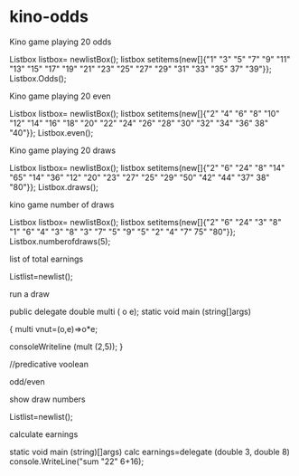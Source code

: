# kino-odds
Kino game playing 20 odds

Listbox listbox= newlistBox();
listbox setitems(new[]{"1" "3" "5" "7" "9" "11" "13" "15" "17" "19" "21" "23" "25" "27" "29" "31" "33" "35" 37" "39"}};
Listbox.Odds();




Kino game playing 20 even

Listbox listbox= newlistBox();
listbox setitems(new[]{"2" "4" "6" "8" "10" "12" "14" "16" "18" "20" "22" "24" "26" "28" "30" "32" "34" "36" 38" "40"}};
Listbox.even();



Kino game playing 20 draws

Listbox listbox= newlistBox();
listbox setitems(new[]{"2" "6" "24" "8" "14" "65" "14" "36" "12" "20" "23" "27" "25" "29" "50" "42" "44" "37" 38" "80"}};
Listbox.draws();




kino game number of draws

Listbox listbox= newlistBox();
listbox setitems(new[]{"2" "6" "24" "3" "8" "1" "6" "4" "3" "8" "3" "7" "5" "9" "5" "2" "4" "7" 75" "80"}};
Listbox.numberofdraws(5);





list of total earnings

List<totalearnings>list=newlist<totalearnings>();
  
  
  
  
  run a draw
  
  public delegate double
  multi ( o  e);
  static void main (string[]args)
  
  { multi vnut=(o,e)=>o*e;
  
  consoleWriteline (mult (2,5));
  }
  
 //predicative voolean
 
 odd/even
 
 
 
 show draw numbers
 
 List<drawnumbers>list=newlist<drawnumbers>();
  
  
  calculate earnings
  
  
  static void main (string)[]args) 
  calc earnings=delegate (double 3, double 8)
  console.WriteLine("sum "22" 6+16);
  
 
